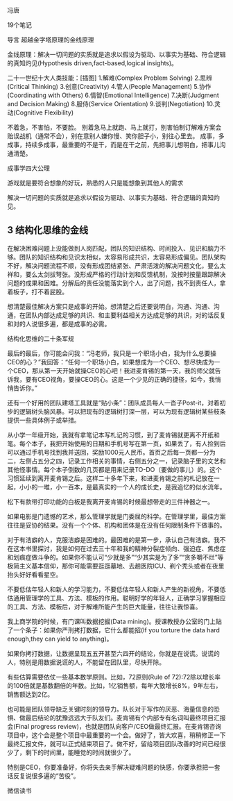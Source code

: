 冯唐

19个笔记

导言 超越金字塔原理的金线原理


金线原理：解决一切问题的实质就是追求以假设为驱动、以事实为基础、符合逻辑的真知灼见(Hypothesis driven,fact-based,logical insights)。

二十一世纪十大人类技能：[插图]
1.解难(Complex Problem Solving)
2.思辨(Critical Thinking)
3.创意(Creativity)
4.管人(People Management)
5.协作(Coordinating with Others)
6.情智(Emotional Intelligence)
7.决断(Judgment and Decision Making)
8.服侍(Service Orientation)
9.谈判(Negotiation)
10.灵动(Cognitive Flexibility)

不着急，不害怕，不要脸。
别着急马上就跑、马上就打，别害怕制订解难方案会贻误战机（通常不会），别在意别人嫌你慢、笑你胆子小，别往心里去。
成事，多成事，持续多成事，最重要的不是干，而是在干之前，先把事儿想明白，把事儿沟通清楚。

成事学四大公理

游戏就是要符合想象的好玩，熟悉的人只是能想象到其他人的需求

解决一切问题的实质就是追求以假设为驱动、以事实为基础、符合逻辑的真知灼见。

## 3 结构化思维的金线

在解决困难问题上没能做到人岗匹配，团队的知识结构、时间投入、见识和脑力不够。团队的知识结构和见识太相似，太容易形成共识，太容易形成偏见。团队架构不好，解决问题流程不顺，没有形成团结紧张、严肃活泼的解决问题文化，要么太祥和，要么太剑拔弩张。没形成严格的行动计划和反馈机制，没按时按量跟踪解决问题的成果和困难。分解后的责任没能落实到个人，出了问题，找不到责任人，拿着板子，打不着屁股。

想清楚最佳解决方案只是成事的开始。想清楚之后还要说明白，沟通、沟通、沟通，在团队内部达成足够的共识、和主要利益相关方达成足够的共识，对的话反复和对的人说很多遍，都是成事的必需。

结构化思维的二十条军规

最后的最后，你可能会问我：“冯老师，我只是一个职场小白，我为什么总要操CEO的心？”我回答：“任何一个职场小白，如果想成为一个CEO、想尽快成为一个CEO，那从第一天开始就操CEO的心吧！我进麦肯锡的第一天，我的师父就告诉我，要有CEO视角，要操CEO的心。这是一个少见的正确的捷径，如今，我悄悄告诉你。”


还有一个好用的团队建塔工具就是“贴小条”：团队成员每人一沓子Post-it，对着初步的逻辑树头脑风暴。可以把现有的逻辑树打深一层，可以为现有逻辑树某些枝条提供一些具体例子或举措。


从小学一年级开始，我就有拿笔记本写札记的习惯，到了麦肯锡就更离不开纸和笔。每个本子，我把开始使用的日期和手机号写在第一页，如果丢了，有人捡到后可以通过手机号找到我并送回，奖励1000元人民币。首页之后每一页都一分为二，左侧占五分之四，记录工作相关的事情，右侧五分之一，记录脑子里的文艺和其他怪事情。每个本子倒数的几页都是用来记录TO-DO（要做的事儿）的。这个习惯延续到离开麦肯锡之后。这样二十多年下来，和进麦肯锡之前的札记放在一起，小小的一堆，小一百本，是最真实的一个人的成长史，是我追忆的似水流年。


松下有款带打印功能的白板是我离开麦肯锡的时候最想带走的三件神器之一。


如果电影是门遗憾的艺术，那么管理学就是门委屈的科学。在管理学里，最佳方案往往是妥协的结果。没有一个个体、机构和团体是在没有任何限制条件下做事的。

对于有洁癖的人，克服洁癖是困难的。最困难的是第一步，承认自己有洁癖。我不在这本书里探讨，我是如何在过去三十年和我的精神分裂症倾向、强迫症、焦虑症和划痕症做斗争的。如果你不能认可“少就是多”“少其实是为了多”“贪多嚼不烂”等极简主义基本信仰，那你可能需要逛逛墓地、去趟医院ICU、剃个秃头或者在夜里抬头好好看看星空。


不要低估年轻人和新人的学习能力，不要低估年轻人和新人产生的新视角，不要低估通用管理学的工具、方法、模板的作用。聪明好学的年轻人，正确学习掌握相应的工具、方法、模板后，对于解难所能产生的巨大能量，往往让我惊喜。

我上商学院的时候，有门课叫数据挖掘(Data mining)。授课教授办公室的门上贴了一个条子：如果你严刑拷打数据，它什么都能招(If you torture the data hard enough,they can yield to anything)。


如果你拷打数据，让数据呈现五五开甚至六四开的结论，你就是在说谎。说谎的人，特别是用数据说谎的人，不能留在团队里，尽快开除。

有些估算需要依仗一些基本数学原则。比如，72原则(Rule of 72):72除以增长率的100倍就是基数翻倍的年数。比如，1亿销售额，每年大致增长8%，9年左右，销售额达到2亿。

  
也可能是团队领导缺乏关键时刻的领导力。队长对于写作的厌恶、海量信息的恐惧、做最后结论的犹豫远远大于队友们。麦肯锡有个内部专有名词叫最终项目汇报会(Final progress review)，也就是团队向客户/CEO做最终汇报。在麦肯锡咨询项目中，这个会是整个项目中最重要的一个会。做好了，皆大欢喜，稍稍修正一下最终汇报文件，就可以正式结束项目了。做不好，留给项目团队改善的时间已经很少了，剩下的时间里，能睡觉的时间就很少了。


特别是CEO，你要准备好，你将失去亲手解决疑难问题的快感，你要承担把一套话反复说很多遍的“苦役”。

微信读书